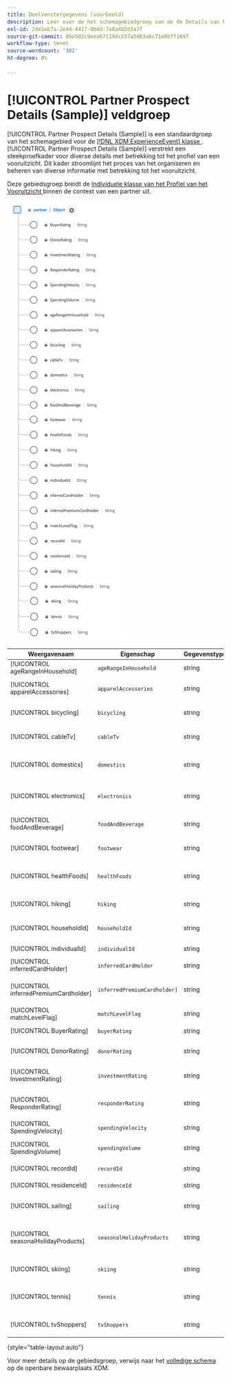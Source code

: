 ```yaml
---
title: Deelvenstergegevens (voorbeeld)
description: Leer over de het schemagebiedgroep van de de Details van het Vooruitzicht van de Partner (Steekproef) (XDM).
exl-id: 2de1eb7a-2e44-4417-9bdd-7a8a4b2d3a7f
source-git-commit: 8be502c9eea67119dc537a5d63a6c71e0bff1697
workflow-type: tm+mt
source-wordcount: '302'
ht-degree: 0%

---
```


# [!UICONTROL Partner Prospect Details (Sample)] veldgroep

[!UICONTROL Partner Prospect Details (Sample)] is een standaardgroep van het schemagebied voor de [[!DNL XDM ExperienceEvent]  klasse ](../../classes/experienceevent.md). [!UICONTROL Partner Prospect Details (Sample)] verstrekt een steekproefkader voor diverse details met betrekking tot het profiel van een vooruitzicht. Dit kader stroomlijnt het proces van het organiseren en beheren van diverse informatie met betrekking tot het vooruitzicht.

Deze gebiedsgroep breidt de [ Individuele klasse van het Profiel van het Vooruitzicht ](https://experienceleague.adobe.com/docs/experience-platform/xdm/classes/prospect.html?lang=nl-NL) binnen de context van een partner uit.

![ A diagram van de [!UICONTROL Partner Prospect Details (Sample)] gebiedsgroep.](../../images/field-groups/partner/partner-prospect-details-sample.png)

| Weergavenaam | Eigenschap | Gegevenstype | Beschrijving |
|---------------------------------------|-----------------------------|-----------|--------------------------------------------------|
| [!UICONTROL ageRangeInHousehold] | `ageRangeInHousehold` | string | Leeftijdsbereik binnen het huishouden. |
| [!UICONTROL apparelAccessories] | `apparelAccessories` | string | Voorkeuren of betrokkenheid bij kleding/accessoires. |
| [!UICONTROL bicycling] | `bicycling` | string | Belang of betrokkenheid bij fietsactiviteiten. |
| [!UICONTROL cableTv] | `cableTv` | string | Geeft de betrokkenheid met kabeltelevisie aan. |
| [!UICONTROL domestics] | `domestics` | string | Voorkeuren of betrokkenheid bij binnenlandse activiteiten. |
| [!UICONTROL electronics] | `electronics` | string | interesse of betrokkenheid in elektronische apparaten. |
| [!UICONTROL foodAndBeverage] | `foodAndBeverage` | string | Voorkeuren of betrokkenheid bij voedsel/drank. |
| [!UICONTROL footwear] | `footwear` | string | Belang of betrokkenheid bij schoenen. |
| [!UICONTROL healthFoods] | `healthFoods` | string | Voorkeuren of betrokkenheid bij voedingsmiddelen voor de gezondheid. |
| [!UICONTROL hiking] | `hiking` | string | Belang of betrokkenheid bij wandelactiviteiten. |
| [!UICONTROL householdId] | `householdId` | string | Een unieke identificatie voor het huishouden. |
| [!UICONTROL individualId] | `individualId` | string | Een unieke id voor het individu. |
| [!UICONTROL inferredCardHolder] | `inferredCardHolder` | string | De conclusie dat je een kaarthouder bent. |
| [!UICONTROL inferredPremiumCardholder] | `inferredPremiumCardholder]` | string | De conclusie dat het een premiumkaarthouder is. |
| [!UICONTROL matchLevelFlag] | `matchLevelFlag` | string | Een indicator van het passende niveau. |
| [!UICONTROL BuyerRating] | `buyerRating` | string | Een beoordeling voor koopgedrag. |
| [!UICONTROL DonorRating] | `donorRating` | string | Een beoordeling die verband houdt met het gedrag van de donor. |
| [!UICONTROL InvestmentRating] | `investmentRating` | string | Een rating die verband houdt met beleggingsgedrag. |
| [!UICONTROL ResponderRating] | `responderRating` | string | Een classificatie die gerelateerd is aan het gedrag van de beantwoorder. |
| [!UICONTROL SpendingVelocity] | `spendingVelocity` | string | De snelheid of het bestedingspercentage. |
| [!UICONTROL SpendingVolume] | `spendingVolume` | string | Het bedrag of de omvang van de uitgaven. |
| [!UICONTROL recordId] | `recordId` | string | Een unieke id voor de record. |
| [!UICONTROL residenceId] | `residenceId` | string | Een unieke id voor de woonplaats. |
| [!UICONTROL sailing] | `sailing` | string | Geeft de interesse of betrokkenheid bij zeilactiviteiten aan. |
| [!UICONTROL seasonalHolidayProducts] | `seasonalHolidayProducts` | string | Hiermee geeft u de voorkeuren of betrokkenheid bij vakantieproducten aan. |
| [!UICONTROL skiing] | `skiing` | string | Geeft de interesse of betrokkenheid bij skiactiviteiten aan. |
| [!UICONTROL tennis] | `tennis` | string | Geeft de belangstelling voor of betrokkenheid bij tennisactiviteiten aan. |
| [!UICONTROL tvShoppers] | `tvShoppers` | string | Geeft de betrokkenheid bij tv-winkelen aan. |

{style="table-layout:auto"}

Voor meer details op de gebiedsgroep, verwijs naar het [ volledige schema ](https://github.com/adobe/xdm/blob/master/components/fieldgroups/profile/partner-prospect/merkle/prospect-details-partner-sample.schema.json) op de openbare bewaarplaats XDM.
